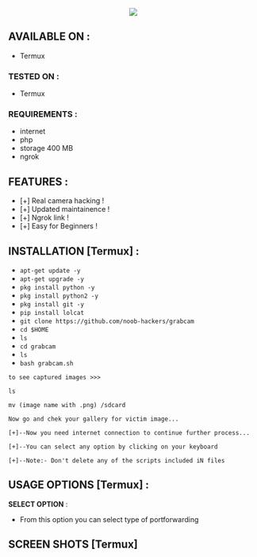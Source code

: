 <p align="center">
<a><img src="https://imgr.search.brave.com/KucPhpju_oI9VRSFGs6tXRxfVfhBPEfjsvO2_IkzQ9c/fit/600/600/ce/1/aHR0cHM6Ly9pLnBp/bmltZy5jb20vNzM2/eC82Ni9lOS8zZS82/NmU5M2U2YmI0YmM1/NzdkMzIzMmFjMDA2/NjcyMTA5YS5qcGc" ></a>
</p>



## AVAILABLE ON :

* Termux

### TESTED ON :

* Termux

### REQUIREMENTS :
* internet
* php
* storage 400 MB
* ngrok

## FEATURES :
* [+] Real camera hacking !
* [+] Updated maintainence !
* [+] Ngrok link !
* [+] Easy for Beginners !

## INSTALLATION [Termux] :

* `apt-get update -y`
* `apt-get upgrade -y`
* `pkg install python -y`
* `pkg install python2 -y`
* `pkg install git -y`
* `pip install lolcat`
* `git clone https://github.com/noob-hackers/grabcam`
* `cd $HOME`
* `ls`
* `cd grabcam`
* `ls`
* `bash grabcam.sh`
```
to see captured images >>>
```
```
ls

mv (image name with .png) /sdcard
```
```
Now go and chek your gallery for victim image...
```
```
[+]--Now you need internet connection to continue further process...

[+]--You can select any option by clicking on your keyboard

[+]--Note:- Don't delete any of the scripts included iN files

```
## USAGE OPTIONS [Termux] :

__SELECT OPTION__ :
- From this option you can select type of portforwarding

## SCREEN SHOTS [Termux]

<br>

</p>

